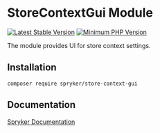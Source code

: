 # StoreContextGui Module
[![Latest Stable Version](https://poser.pugx.org/spryker/store-context-gui/v/stable.svg)](https://packagist.org/packages/spryker/store-context-gui)
[![Minimum PHP Version](https://img.shields.io/badge/php-%3E%3D%208.1-8892BF.svg)](https://php.net/)

The module provides UI for store context settings.

## Installation

```
composer require spryker/store-context-gui
```

## Documentation

[Spryker Documentation](https://docs.spryker.com)
